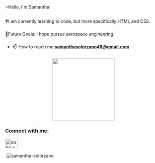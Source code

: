 <p align="left">⭐Hello, I'm Samantha!</p>

###

<p align="left">💗I am currently learning to code, but more specifically HTML and CSS.</p>

###

<p align="left">🎇Future Goals: I hope pursue aerospace engineering.</p>

###
- 📫 How to reach me **samanthasolorzano48@gmail.com**
  
###

<div align="center">
  <img height="200" src="https://i.pinimg.com/originals/72/b0/d9/72b0d9f6b318ebc21dfbec60d1690c15.gif"  />
</div>

###


<h3 align="left">Connect with me:</h3>
<p align="left">
<a href="https://instagram.com/outro.sami" target="blank"><img align="center" src="https://raw.githubusercontent.com/rahuldkjain/github-profile-readme-generator/master/src/images/icons/Social/instagram.svg" alt="outro.sami" height="30" width="40" /></a>
</p>

<p>&nbsp;<img align="center" src="https://github-readme-stats.vercel.app/api?username=samantha-solorzano&show_icons=true&locale=en" alt="samantha-solorzano" /></p>
